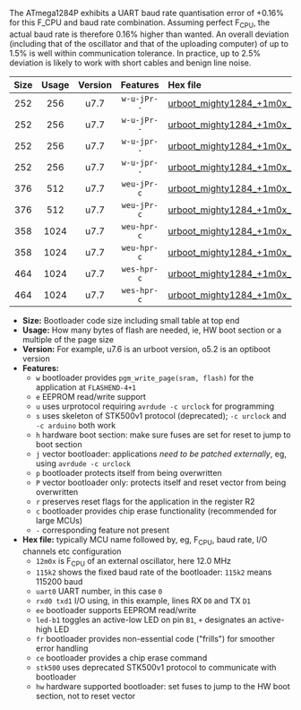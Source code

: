 The ATmega1284P exhibits a UART baud rate quantisation error of +0.16% for this F_CPU and baud rate combination. Assuming perfect F<sub>CPU</sub>, the actual baud rate is therefore 0.16% higher than wanted. An overall deviation (including that of the oscillator and that of the uploading computer) of up to 1.5% is well within communication tolerance. In practice, up to 2.5% deviation is likely to work with short cables and benign line noise.

|Size|Usage|Version|Features|Hex file|
|:-:|:-:|:-:|:-:|:--|
|252|256|u7.7|`w-u-jPr--`|[urboot_mighty1284_+1m0x_+++4k8_uart0_rxd0_txd1_led+b7.hex](https://raw.githubusercontent.com/stefanrueger/urboot.hex/main/boards/mighty1284/external_oscillator/fcpu_+1m0x/br_+++4k8/urboot_mighty1284_+1m0x_+++4k8_uart0_rxd0_txd1_led+b7.hex)|
|252|256|u7.7|`w-u-jPr--`|[urboot_mighty1284_+1m0x_+++4k8_uart1_rxd2_txd3_led+b7.hex](https://raw.githubusercontent.com/stefanrueger/urboot.hex/main/boards/mighty1284/external_oscillator/fcpu_+1m0x/br_+++4k8/urboot_mighty1284_+1m0x_+++4k8_uart1_rxd2_txd3_led+b7.hex)|
|252|256|u7.7|`w-u-jpr--`|[urboot_mighty1284_+1m0x_+++4k8_uart0_rxd0_txd1_led+b7_fr.hex](https://raw.githubusercontent.com/stefanrueger/urboot.hex/main/boards/mighty1284/external_oscillator/fcpu_+1m0x/br_+++4k8/urboot_mighty1284_+1m0x_+++4k8_uart0_rxd0_txd1_led+b7_fr.hex)|
|252|256|u7.7|`w-u-jpr--`|[urboot_mighty1284_+1m0x_+++4k8_uart1_rxd2_txd3_led+b7_fr.hex](https://raw.githubusercontent.com/stefanrueger/urboot.hex/main/boards/mighty1284/external_oscillator/fcpu_+1m0x/br_+++4k8/urboot_mighty1284_+1m0x_+++4k8_uart1_rxd2_txd3_led+b7_fr.hex)|
|376|512|u7.7|`weu-jPr-c`|[urboot_mighty1284_+1m0x_+++4k8_uart0_rxd0_txd1_ee_led+b7_fr_ce.hex](https://raw.githubusercontent.com/stefanrueger/urboot.hex/main/boards/mighty1284/external_oscillator/fcpu_+1m0x/br_+++4k8/urboot_mighty1284_+1m0x_+++4k8_uart0_rxd0_txd1_ee_led+b7_fr_ce.hex)|
|376|512|u7.7|`weu-jPr-c`|[urboot_mighty1284_+1m0x_+++4k8_uart1_rxd2_txd3_ee_led+b7_fr_ce.hex](https://raw.githubusercontent.com/stefanrueger/urboot.hex/main/boards/mighty1284/external_oscillator/fcpu_+1m0x/br_+++4k8/urboot_mighty1284_+1m0x_+++4k8_uart1_rxd2_txd3_ee_led+b7_fr_ce.hex)|
|358|1024|u7.7|`weu-hpr-c`|[urboot_mighty1284_+1m0x_+++4k8_uart0_rxd0_txd1_ee_led+b7_fr_ce_hw.hex](https://raw.githubusercontent.com/stefanrueger/urboot.hex/main/boards/mighty1284/external_oscillator/fcpu_+1m0x/br_+++4k8/urboot_mighty1284_+1m0x_+++4k8_uart0_rxd0_txd1_ee_led+b7_fr_ce_hw.hex)|
|358|1024|u7.7|`weu-hpr-c`|[urboot_mighty1284_+1m0x_+++4k8_uart1_rxd2_txd3_ee_led+b7_fr_ce_hw.hex](https://raw.githubusercontent.com/stefanrueger/urboot.hex/main/boards/mighty1284/external_oscillator/fcpu_+1m0x/br_+++4k8/urboot_mighty1284_+1m0x_+++4k8_uart1_rxd2_txd3_ee_led+b7_fr_ce_hw.hex)|
|464|1024|u7.7|`wes-hpr-c`|[urboot_mighty1284_+1m0x_+++4k8_uart0_rxd0_txd1_ee_led+b7_fr_ce_stk500_hw.hex](https://raw.githubusercontent.com/stefanrueger/urboot.hex/main/boards/mighty1284/external_oscillator/fcpu_+1m0x/br_+++4k8/urboot_mighty1284_+1m0x_+++4k8_uart0_rxd0_txd1_ee_led+b7_fr_ce_stk500_hw.hex)|
|464|1024|u7.7|`wes-hpr-c`|[urboot_mighty1284_+1m0x_+++4k8_uart1_rxd2_txd3_ee_led+b7_fr_ce_stk500_hw.hex](https://raw.githubusercontent.com/stefanrueger/urboot.hex/main/boards/mighty1284/external_oscillator/fcpu_+1m0x/br_+++4k8/urboot_mighty1284_+1m0x_+++4k8_uart1_rxd2_txd3_ee_led+b7_fr_ce_stk500_hw.hex)|

- **Size:** Bootloader code size including small table at top end
- **Usage:** How many bytes of flash are needed, ie, HW boot section or a multiple of the page size
- **Version:** For example, u7.6 is an urboot version, o5.2 is an optiboot version
- **Features:**
  + `w` bootloader provides `pgm_write_page(sram, flash)` for the application at `FLASHEND-4+1`
  + `e` EEPROM read/write support
  + `u` uses urprotocol requiring `avrdude -c urclock` for programming
  + `s` uses skeleton of STK500v1 protocol (deprecated); `-c urclock` and `-c arduino` both work
  + `h` hardware boot section: make sure fuses are set for reset to jump to boot section
  + `j` vector bootloader: applications *need to be patched externally*, eg, using `avrdude -c urclock`
  + `p` bootloader protects itself from being overwritten
  + `P` vector bootloader only: protects itself and reset vector from being overwritten
  + `r` preserves reset flags for the application in the register R2
  + `c` bootloader provides chip erase functionality (recommended for large MCUs)
  + `-` corresponding feature not present
- **Hex file:** typically MCU name followed by, eg, F<sub>CPU</sub>, baud rate, I/O channels etc configuration
  + `12m0x` is F<sub>CPU</sub> of an external oscillator, here 12.0 MHz
  + `115k2` shows the fixed baud rate of the bootloader: `115k2` means 115200 baud
  + `uart0` UART number, in this case `0`
  + `rxd0 txd1` I/O using, in this example, lines RX `D0` and TX `D1`
  + `ee` bootloader supports EEPROM read/write
  + `led-b1` toggles an active-low LED on pin `B1`, `+` designates an active-high LED
  + `fr` bootloader provides non-essential code ("frills") for smoother error handling
  + `ce` bootloader provides a chip erase command
  + `stk500` uses deprecated STK500v1 protocol to communicate with bootloader
  + `hw` hardware supported bootloader: set fuses to jump to the HW boot section, not to reset vector
